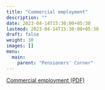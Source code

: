 ```yaml
---
title: "Commercial employment"
description: ""
date: 2023-04-14T15:30:00+05:30
lastmod: 2023-04-14T15:30:00+05:30
draft: false
weight: 30
images: []
menu:
  main:
    parent: "Pensioners' Corner"
---
```


[Commercial employment (PDF)](/images/pension/10.%20%20%20Commercial%20Employment%20Pages%206-8%20DAE%20HB%20Pen%202017%20and%20Order%202021%20along%20with%20Form.pdf)
